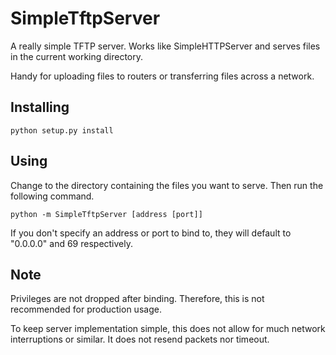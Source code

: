 # SimpleTftpServer

A really simple TFTP server. Works like SimpleHTTPServer and serves files in the current working directory.

Handy for uploading files to routers or transferring files across a network.

## Installing

```
python setup.py install
```

## Using

Change to the directory containing the files you want to serve. Then run the following command.

```
python -m SimpleTftpServer [address [port]]
```

If you don't specify an address or port to bind to, they will default to "0.0.0.0" and 69 respectively.

## Note

Privileges are not dropped after binding. Therefore, this is not recommended for production usage.

To keep server implementation simple, this does not allow for much network interruptions or similar. It does not resend packets nor timeout.
